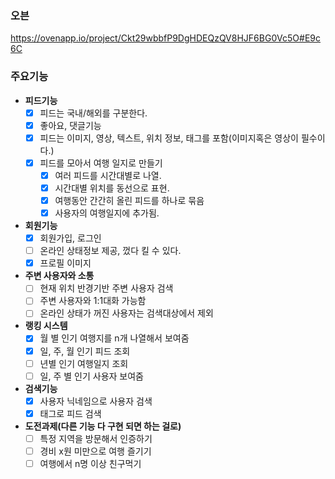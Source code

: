 ### 오븐

https://ovenapp.io/project/Ckt29wbbfP9DgHDEQzQV8HJF6BG0Vc5O#E9c6C
### 주요기능

- **피드기능**
    - [X] 피드는 국내/해외를 구분한다.
    - [X] 좋아요, 댓글기능
    - [X] 피드는 이미지, 영상, 텍스트, 위치 정보, 태그를 포함(이미지혹은 영상이 필수이다.)
    - [X] 피드를 모아서 여행 일지로 만들기
        - [X] 여러 피드를 시간대별로 나열.
        - [X] 시간대별 위치를 동선으로 표현.
        - [X] 여행동안 간간히 올린 피드를 하나로 묶음
        - [X] 사용자의 여행일지에 추가됨.
- **회원기능**
    - [X] 회원가입, 로그인
    - [ ] 온라인 상태정보 제공, 껐다 킬 수 있다.
    - [X] 프로필 이미지
- **주변 사용자와 소통**
    - [ ] 현재 위치 반경기반 주변 사용자 검색
    - [ ] 주변 사용자와 1:1대화 가능함
    - [ ] 온라인 상태가 꺼진 사용자는 검색대상에서 제외
- **랭킹 시스템**
    - [X] 월 별 인기 여행지를 n개 나열해서 보여줌
    - [X] 일, 주, 월 인기 피드 조회
    - [ ] 년별 인기 여행일지 조회
    - [ ] 일, 주 별 인기 사용자 보여줌
- **검색기능**
    - [X] 사용자 닉네임으로 사용자 검색
    - [X] 태그로 피드 검색
- **도전과제(다른 기능 다 구현 되면 하는 걸로)**
    - [ ] 특정 지역을 방문해서 인증하기
    - [ ] 경비 x원 미만으로 여행 즐기기
    - [ ] 여행에서 n명 이상 친구먹기
